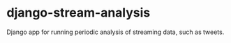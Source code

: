 django-stream-analysis
======================

Django app for running periodic analysis of streaming data, such as tweets.

